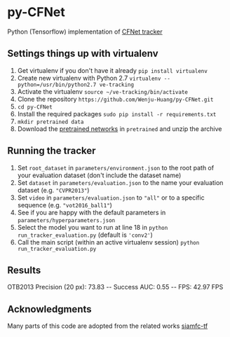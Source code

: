# py-CFNet
Python (Tensorflow) implementation of [CFNet tracker](http://www.robots.ox.ac.uk/~luca/cfnet.html)

## Settings things up with virtualenv
1) Get virtualenv if you don't have it already
`pip install virtualenv`
1) Create new virtualenv with Python 2.7
`virtualenv --python=/usr/bin/python2.7 ve-tracking`
1) Activate the virtualenv
`source ~/ve-tracking/bin/activate`
1) Clone the repository
`https://github.com/Wenju-Huang/py-CFNet.git`
1) `cd py-CFNet`
1) Install the required packages
`sudo pip install -r requirements.txt`
1) `mkdir pretrained data`
1) Download the [pretrained networks](https://bit.ly/cfnet_networks) in `pretrained` and unzip the archive 



## Running the tracker
1) Set `root_dataset` in `parameters/environment.json` to the root path of your evaluation dataset (don't include the dataset name)
1) Set `dataset` in `parameters/evaluation.json` to the name your evaluation dataset (e.g. `"CVPR2013"`)
1) Set `video` in `parameters/evaluation.json` to `"all"` or to a specific sequence (e.g. `"vot2016_ball1"`)
1) See if you are happy with the default parameters in `parameters/hyperparameters.json`
1) Select the model you want to run at line 18 in `python run_tracker_evaluation.py` (default is `'conv2'`)
1) Call the main script (within an active virtualenv session)
`python run_tracker_evaluation.py`

## Results
OTB2013  Precision (20 px): 73.83 --  Success AUC: 0.55 -- FPS: 42.97 FPS
## Acknowledgments
Many parts of this code are adopted from the related works [siamfc-tf](https://github.com/torrvision/siamfc-tf)

